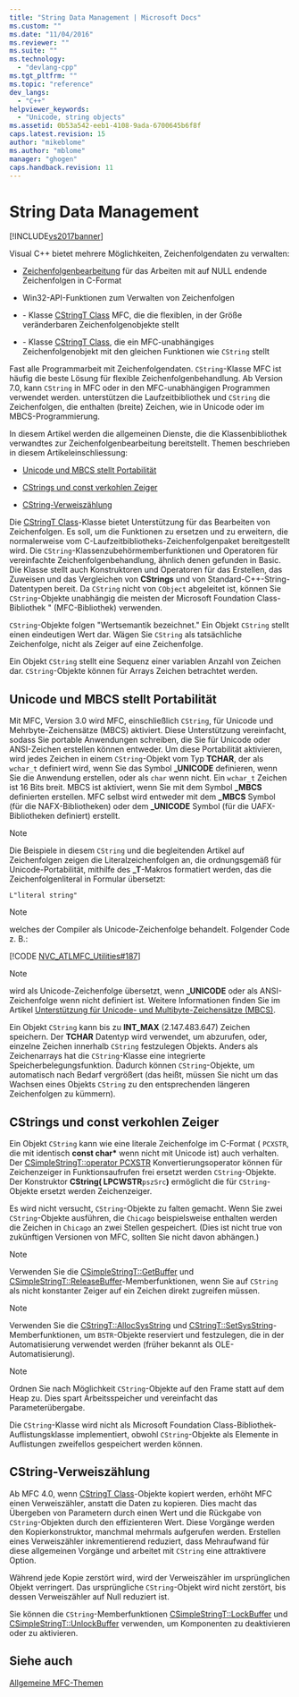 ```yaml
---
title: "String Data Management | Microsoft Docs"
ms.custom: ""
ms.date: "11/04/2016"
ms.reviewer: ""
ms.suite: ""
ms.technology: 
  - "devlang-cpp"
ms.tgt_pltfrm: ""
ms.topic: "reference"
dev_langs: 
  - "C++"
helpviewer_keywords: 
  - "Unicode, string objects"
ms.assetid: 0b53a542-eeb1-4108-9ada-6700645b6f8f
caps.latest.revision: 15
author: "mikeblome"
ms.author: "mblome"
manager: "ghogen"
caps.handback.revision: 11
---
```

# String Data Management
[!INCLUDE[vs2017banner](../assembler/inline/includes/vs2017banner.md)]

Visual C\+\+ bietet mehrere Möglichkeiten, Zeichenfolgendaten zu verwalten:  
  
-   [Zeichenfolgenbearbeitung](../c-runtime-library/string-manipulation-crt.md) für das Arbeiten mit auf NULL endende Zeichenfolgen in C\-Format  
  
-   Win32\-API\-Funktionen zum Verwalten von Zeichenfolgen  
  
-   \- Klasse [CStringT Class](../atl-mfc-shared/reference/cstringt-class.md) MFC, die die flexiblen, in der Größe veränderbaren Zeichenfolgenobjekte stellt  
  
-   \- Klasse [CStringT Class](../atl-mfc-shared/reference/cstringt-class.md), die ein MFC\-unabhängiges Zeichenfolgenobjekt mit den gleichen Funktionen wie `CString` stellt  
  
 Fast alle Programmarbeit mit Zeichenfolgendaten.  `CString`\-Klasse MFC ist häufig die beste Lösung für flexible Zeichenfolgenbehandlung.  Ab Version 7.0, kann `CString` in MFC oder in den MFC\-unabhängigen Programmen verwendet werden.  unterstützen die Laufzeitbibliothek und `CString` die Zeichenfolgen, die enthalten \(breite\) Zeichen, wie in Unicode oder im MBCS\-Programmierung.  
  
 In diesem Artikel werden die allgemeinen Dienste, die die Klassenbibliothek verwandtes zur Zeichenfolgenbearbeitung bereitstellt.  Themen beschrieben in diesem Artikeleinschliessung:  
  
-   [Unicode und MBCS stellt Portabilität](#_core_unicode_and_mbcs_provide_portability)  
  
-   [CStrings und const verkohlen Zeiger](#_core_cstrings_and_const_char_pointers)  
  
-   [CString\-Verweiszählung](#_core_cstring_reference_counting)  
  
 Die [CStringT Class](../atl-mfc-shared/reference/cstringt-class.md)\-Klasse bietet Unterstützung für das Bearbeiten von Zeichenfolgen.  Es soll, um die Funktionen zu ersetzen und zu erweitern, die normalerweise vom C\-Laufzeitbibliotheks\-Zeichenfolgenpaket bereitgestellt wird.  Die `CString`\-Klassenzubehörmemberfunktionen und Operatoren für vereinfachte Zeichenfolgenbehandlung, ähnlich denen gefunden in Basic.  Die Klasse stellt auch Konstruktoren und Operatoren für das Erstellen, das Zuweisen und das Vergleichen von **CStrings** und von Standard\-C\+\+\-String\-Datentypen bereit.  Da `CString` nicht von `CObject` abgeleitet ist, können Sie `CString`\-Objekte unabhängig die meisten der Microsoft Foundation Class\-Bibliothek " \(MFC\-Bibliothek\) verwenden.  
  
 `CString`\-Objekte folgen "Wertsemantik bezeichnet." Ein Objekt `CString` stellt einen eindeutigen Wert dar.  Wägen Sie `CString` als tatsächliche Zeichenfolge, nicht als Zeiger auf eine Zeichenfolge.  
  
 Ein Objekt `CString` stellt eine Sequenz einer variablen Anzahl von Zeichen dar.  `CString`\-Objekte können für Arrays Zeichen betrachtet werden.  
  
##  <a name="_core_unicode_and_mbcs_provide_portability"></a> Unicode und MBCS stellt Portabilität  
 Mit MFC, Version 3.0 wird MFC, einschließlich `CString`, für Unicode und Mehrbyte\-Zeichensätze \(MBCS\) aktiviert.  Diese Unterstützung vereinfacht, sodass Sie portable Anwendungen schreiben, die Sie für Unicode oder ANSI\-Zeichen erstellen können entweder.  Um diese Portabilität aktivieren, wird jedes Zeichen in einem `CString`\-Objekt vom Typ **TCHAR**, der als `wchar_t` definiert wird, wenn Sie das Symbol **\_UNICODE** definieren, wenn Sie die Anwendung erstellen, oder als `char` wenn nicht.  Ein `wchar_t` Zeichen ist 16 Bits breit.  MBCS ist aktiviert, wenn Sie mit dem Symbol **\_MBCS** definierten erstellen.  MFC selbst wird entweder mit dem **\_MBCS** Symbol \(für die NAFX\-Bibliotheken\) oder dem **\_UNICODE** Symbol \(für die UAFX\-Bibliotheken definiert\) erstellt.  
  
> [!NOTE]
>  Die Beispiele in diesem `CString` und die begleitenden Artikel auf Zeichenfolgen zeigen die Literalzeichenfolgen an, die ordnungsgemäß für Unicode\-Portabilität, mithilfe des **\_T**\-Makros formatiert werden, das die Zeichenfolgenliteral in Formular übersetzt:  
  
 `L"literal string"`  
  
> [!NOTE]
>  welches der Compiler als Unicode\-Zeichenfolge behandelt.  Folgender Code z. B.:  
  
 [!CODE [NVC_ATLMFC_Utilities#187](../CodeSnippet/VS_Snippets_Cpp/NVC_ATLMFC_Utilities#187)]  
  
> [!NOTE]
>  wird als Unicode\-Zeichenfolge übersetzt, wenn **\_UNICODE** oder als ANSI\-Zeichenfolge wenn nicht definiert ist.  Weitere Informationen finden Sie im Artikel [Unterstützung für Unicode\- und Multibyte\-Zeichensätze \(MBCS\)](../atl-mfc-shared/unicode-and-multibyte-character-set-mbcs-support.md).  
  
 Ein Objekt `CString` kann bis zu **INT\_MAX** \(2.147.483.647\) Zeichen speichern.  Der **TCHAR** Datentyp wird verwendet, um abzurufen, oder, einzelne Zeichen innerhalb `CString` festzulegen Objekts.  Anders als Zeichenarrays hat die `CString`\-Klasse eine integrierte Speicherbelegungsfunktion.  Dadurch können `CString`\-Objekte, um automatisch nach Bedarf vergrößert \(das heißt, müssen Sie nicht um das Wachsen eines Objekts `CString` zu den entsprechenden längeren Zeichenfolgen zu kümmern\).  
  
##  <a name="_core_cstrings_and_const_char_pointers"></a> CStrings und const verkohlen Zeiger  
 Ein Objekt `CString` kann wie eine literale Zeichenfolge im C\-Format \( `PCXSTR`, die mit identisch **const char\*** wenn nicht mit Unicode ist\) auch verhalten.  Der [CSimpleStringT::operator PCXSTR](../Topic/CSimpleStringT::operator%20PCXSTR.md) Konvertierungsoperator können für Zeichenzeiger in Funktionsaufrufen frei ersetzt werden `CString`\-Objekte.  Der Konstruktor **CString\( LPCWSTR**`pszSrc`**\)** ermöglicht die für `CString`\-Objekte ersetzt werden Zeichenzeiger.  
  
 Es wird nicht versucht, `CString`\-Objekte zu falten gemacht.  Wenn Sie zwei `CString`\-Objekte ausführen, die `Chicago` beispielsweise enthalten werden die Zeichen in `Chicago` an zwei Stellen gespeichert.  \(Dies ist nicht true von zukünftigen Versionen von MFC, sollten Sie nicht davon abhängen.\)  
  
> [!NOTE]
>  Verwenden Sie die [CSimpleStringT::GetBuffer](../Topic/CSimpleStringT::GetBuffer.md) und [CSimpleStringT::ReleaseBuffer](../Topic/CSimpleStringT::ReleaseBuffer.md)\-Memberfunktionen, wenn Sie auf `CString` als nicht konstanter Zeiger auf ein Zeichen direkt zugreifen müssen.  
  
> [!NOTE]
>  Verwenden Sie die [CStringT::AllocSysString](../Topic/CStringT::AllocSysString.md) und [CStringT::SetSysString](../Topic/CStringT::SetSysString.md)\-Memberfunktionen, um `BSTR`\-Objekte reserviert und festzulegen, die in der Automatisierung verwendet werden \(früher bekannt als OLE\-Automatisierung\).  
  
> [!NOTE]
>  Ordnen Sie nach Möglichkeit `CString`\-Objekte auf den Frame statt auf dem Heap zu.  Dies spart Arbeitsspeicher und vereinfacht das Parameterübergabe.  
  
 Die `CString`\-Klasse wird nicht als Microsoft Foundation Class\-Bibliothek\-Auflistungsklasse implementiert, obwohl `CString`\-Objekte als Elemente in Auflistungen zweifellos gespeichert werden können.  
  
##  <a name="_core_cstring_reference_counting"></a> CString\-Verweiszählung  
 Ab MFC 4.0, wenn [CStringT Class](../atl-mfc-shared/reference/cstringt-class.md)\-Objekte kopiert werden, erhöht MFC einen Verweiszähler, anstatt die Daten zu kopieren.  Dies macht das Übergeben von Parametern durch einen Wert und die Rückgabe von `CString`\-Objekten durch den effizienteren Wert.  Diese Vorgänge werden den Kopierkonstruktor, manchmal mehrmals aufgerufen werden.  Erstellen eines Verweiszähler inkrementierend reduziert, dass Mehraufwand für diese allgemeinen Vorgänge und arbeitet mit `CString` eine attraktivere Option.  
  
 Während jede Kopie zerstört wird, wird der Verweiszähler im ursprünglichen Objekt verringert.  Das ursprüngliche `CString`\-Objekt wird nicht zerstört, bis dessen Verweiszähler auf Null reduziert ist.  
  
 Sie können die `CString`\-Memberfunktionen [CSimpleStringT::LockBuffer](../Topic/CSimpleStringT::LockBuffer.md) und [CSimpleStringT::UnlockBuffer](../Topic/CSimpleStringT::UnlockBuffer.md) verwenden, um Komponenten zu deaktivieren oder zu aktivieren.  
  
## Siehe auch  
 [Allgemeine MFC\-Themen](../mfc/general-mfc-topics.md)